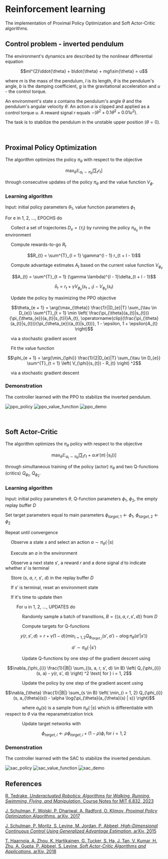 # Reinforcement learning

The implementation of Proximal Policy Optimization and Soft Actor-Critic algorithms.


## Control problem - inverted pendulum

The environment's dynamics are described by the nonlinear differential equation

$$ml^{2}\ddot{\theta} + b\dot{\theta} + mgl\sin{\theta} = u$$

where $m$ is the mass of the pendulum, $l$ is its length, $\theta$ is the pendulum's angle, $b$ is the damping coefficient, $g$ is the gravitational acceleration and $u$ - the control torque.

An environment's state $s$ contains the pendulum's angle $\theta$ and the pendulum's angular velocity $\dot{\theta}$. An action $a$ is clipped and applied as a control torque $u$. A reward signal $r$ equals $-(\theta^2 + 0.1\dot{\theta}^2 + 0.01u^2)$.

The task is to stabilize the pendulum in the unstable upper position ($\theta = 0$).

&nbsp;


## Proximal Policy Optimization

The algorithm optimizes the policy $\pi_{\theta}$ with respect to the objective

$$\max_{\theta} \mathbb{E}_{a_{t} \sim \pi_{\theta}} \left[ \sum_{t} r_{t} \right]$$

through consecutive updates of the policy $\pi_{\theta}$ and the value function $V_{\phi}$.


### Learning algorithm

Input: initial policy parameters $\theta_{1}$, value function parameters $\phi_{1}$

For e in 1, 2, ..., EPOCHS do

&emsp; Collect a set of trajectories $D_{e} = \{\tau_{i}\}$ by running the policy $\pi_{\theta_{e}}$ in the environment

&emsp; Compute rewards-to-go $R_{t}$

$$R_{t} = \sum^{T}_{l = 1} \gamma^{l - 1} r_{t + l - 1}$$

&emsp; Compute advantage estimates $A_{t}$ based on the current value function $V_{\phi_{e}}$

$$A_{t} = \sum^{T}_{t = 1} (\gamma \lambda)^{l - 1}\delta_{t + l - 1}$$

$$\delta_{t} = r_{t} + \gamma V_{\phi_{e}}(s_{t + 1}) - V_{\phi_{e}}(s_{t})$$

&emsp; Update the policy by maximizing the PPO objective

$$\theta_{e + 1} = \arg{\max_{\theta}} \frac{1}{|D_{e}|T} \sum_{\tau \in D_{e}} \sum^{T}_{t = 1} \min \left( \frac{\pi_{\theta}(a_{t}|s_{t})}{\pi_{\theta_{e}}(a_{t}|s_{t})}A_{t}, \operatorname{clip}(\frac{\pi_{\theta}(a_{t}|s_{t})}{\pi_{\theta_{e}}(a_{t}|s_{t})}, 1 - \epsilon, 1 + \epsilon)A_{t} \right)$$

&emsp; via a stochastic gradient ascent

&emsp; Fit the value function

$$\phi_{e + 1} = \arg{\min_{\phi}} \frac{1}{2|D_{e}|T} \sum_{\tau \in D_{e}} \sum^{T}_{t = 1} \left( V_{\phi}(s_{t}) - R_{t} \right) ^2$$

&emsp; via a stochastic gradient descent


### Demonstration

The controller learned with the PPO to stabilize the inverted pendulum.

![ppo_policy](ppo_policy.png) ![ppo_value_function](ppo_value_function.png) ![ppo_demo](ppo_demo.gif)

&nbsp;


## Soft Actor-Critic

The algorithm optimizes the $\pi_{\theta}$ policy with respect to the objective

$$\max_{\theta} \mathbb{E}_{a_{t} \sim \pi_{\theta}} \left[ \sum_{t}r_{t} + \alpha\mathcal{H}(\pi(\cdot | s_{t})) \right]$$

through simultaneous training of the policy (actor) $\pi_{\theta}$ and two Q-functions (critics) $Q_{\phi_{1}}$, $Q_{\phi_{2}}$.


### Learning algorithm

Input: initial policy parameters $\theta$, Q-function parameters $\phi_{1}$, $\phi_{2}$, the empty replay buffer $D$

Set target parameters equal to main parameters $\phi_{target, 1} \leftarrow \phi_{1}$, $\phi_{target, 2} \leftarrow \phi_{2}$

Repeat until convergence

&emsp; Observe a state $s$ and select an action $a \sim \pi_{\theta}(\cdot | s)$

&emsp; Execute an $a$ in the environment

&emsp; Observe a next state $s'$, a reward $r$ and a done signal $d$ to indicate whether $s'$ is terminal

&emsp; Store ($s$, $a$, $r$, $s'$, $d$) in the replay buffer $D$

&emsp; If $s'$ is terminal, reset an environment state

&emsp; If it's time to update then

&emsp; &emsp; For u in 1, 2, ..., UPDATES do

&emsp; &emsp; &emsp; Randomly sample a batch of transitions, $B = \{(s, a, r, s', d)\}$ from $D$

&emsp; &emsp; &emsp; Compute targets for Q-functions

$$y(r, s', d) = r + \gamma(1 - d) \left( \min_{i = 1, 2} Q_{\phi_{target, i}}(s', a') - \alpha\log{\pi_{\theta}(a' | s')} \right)$$

$$a' \sim \pi_{\theta}(\cdot | s')$$

&emsp; &emsp; &emsp; Update Q-functions by one step of the gradient descent using

$$\nabla_{\phi_{i}} \frac{1}{|B|} \sum_{(s, a, r, s', d) \in B} \left( Q_{\phi_{i}}(s, a) - y(r, s', d) \right) ^2 \text{ for } i = 1, 2$$

&emsp; &emsp; &emsp; Update the policy by one step of the gradient ascent using

$$\nabla_{\theta} \frac{1}{|B|} \sum_{s \in B} \left( \min_{i = 1, 2} Q_{\phi_{i}}(s, a_{\theta}(s)) - \alpha \log{\pi_{\theta}(a_{\theta}(s) | s)} \right)$$

&emsp; &emsp; &emsp; where $a_{\theta}(s)$ is a sample from $\pi_{\theta}(\cdot | s)$ which is differentiable with respect to $\theta$ via the reparametrization trick

&emsp; &emsp; &emsp; Update target networks with

$$\phi_{target, i} \leftarrow \rho\phi_{target, i} + (1 - \rho)\phi_{i} \text{ for } i = 1, 2$$


### Demonstration

The controller learned with the SAC to stabilize the inverted pendulum.

![sac_policy](sac_policy.png) ![sac_value_function](sac_value_function.png) ![sac_demo](sac_demo.gif)


## References

[R. Tedrake, *Underactuated Robotics: Algorithms for Walking, Running, Swimming, Flying, and Manipulation*. Course Notes for MIT 6.832, 2023](http://underactuated.mit.edu)

[J. Schulman, F. Wolski, P. Dhariwal, A. Radford, O. Klimov, *Proximal Policy Optimization Algorithms*, arXiv, 2017](https://arxiv.org/abs/1707.06347)

[J. Schulman, P. Moritz, S. Levine, M. Jordan, P. Abbeel, *High-Dimensional Continuous Control Using Generalized Advantage Estimation*, arXiv, 2015](https://arxiv.org/abs/1506.02438)

[T. Haarnoja, A. Zhou, K. Hartikainen, G. Tucker, S. Ha, J. Tan, V. Kumar, H. Zhu, A. Gupta, P. Abbeel, S. Levine, *Soft Actor-Critic Algorithms and Applications*, arXiv, 2018](https://arxiv.org/abs/1812.05905)
